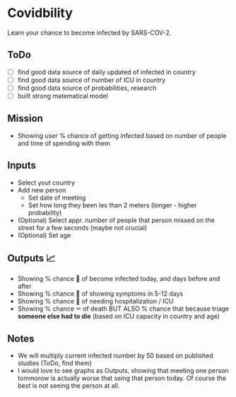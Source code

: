 # Covidbility
Learn your chance to become infected by SARS-COV-2.

## ToDo
- [ ] find good data source of daily updated of infected in country 
- [ ] find good data source of number of ICU in country
- [ ] find good data source of probabilities, research
- [ ] built strong matematical model

## Mission 
- Showing user % chance of getting infected based on number of people and time of spending with them

## Inputs
- Select yout country
- Add new person
  - Set date of meeting
  - Set how long they been les than 2 meters (longer - higher probability)
- (Optional) Select appr. number of people that person missed on the street for a few seconds (maybe not crucial)
- (Optional) Set age

## Outputs 📈
- Showing % chance 🦠 of become infected today, and days before and after
- Showing % chance 🤒 of showing symptoms in 5-12 days
- Showing % chance 🏥 of needing hospitalization / ICU
- Showing % chance ⚰️ of death BUT ALSO % chance that because triage **someone else had to die** (based on ICU capacity in country and age)

## Notes
- We will multiply current infected number by 50 based on published studies (ToDo, find them)
- I would love to see graphs as Outputs, showing that meeting one person tommorow is actually worse that seing that person today. Of course the best is not seeing the person at all.

